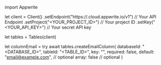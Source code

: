 import Appwrite

let client = Client()
    .setEndpoint("https://<REGION>.cloud.appwrite.io/v1") // Your API Endpoint
    .setProject("<YOUR_PROJECT_ID>") // Your project ID
    .setKey("<YOUR_API_KEY>") // Your secret API key

let tables = Tables(client)

let columnEmail = try await tables.createEmailColumn(
    databaseId: "<DATABASE_ID>",
    tableId: "<TABLE_ID>",
    key: "",
    required: false,
    default: "email@example.com", // optional
    array: false // optional
)

